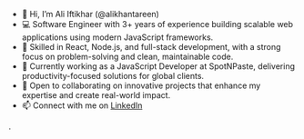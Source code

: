 - 👋 Hi, I’m Ali Iftikhar (@alikhantareen)
- 💻 Software Engineer with 3+ years of experience building scalable web applications using modern JavaScript frameworks.
- 🚀 Skilled in React, Node.js, and full-stack development, with a strong focus on problem-solving and clean, maintainable code.
- 🌱 Currently working as a JavaScript Developer at SpotNPaste, delivering productivity-focused solutions for global clients.
- 🤝 Open to collaborating on innovative projects that enhance my expertise and create real-world impact.
- 📫 Connect with me on [LinkedIn](https://www.linkedin.com/in/ali-iftikhar-445530136/)

.

<!---
alikhantareen/alikhantareen is a ✨ special ✨ repository because its `README.md` (this file) appears on your GitHub profile.
You can click the Preview link to take a look at your changes.
--->
